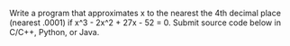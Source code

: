 Write a program that approximates x to the nearest the 4th decimal place (nearest .0001) if x^3 - 2x^2 + 27x - 52 = 0.  Submit source code below in C/C++, Python, or Java.
